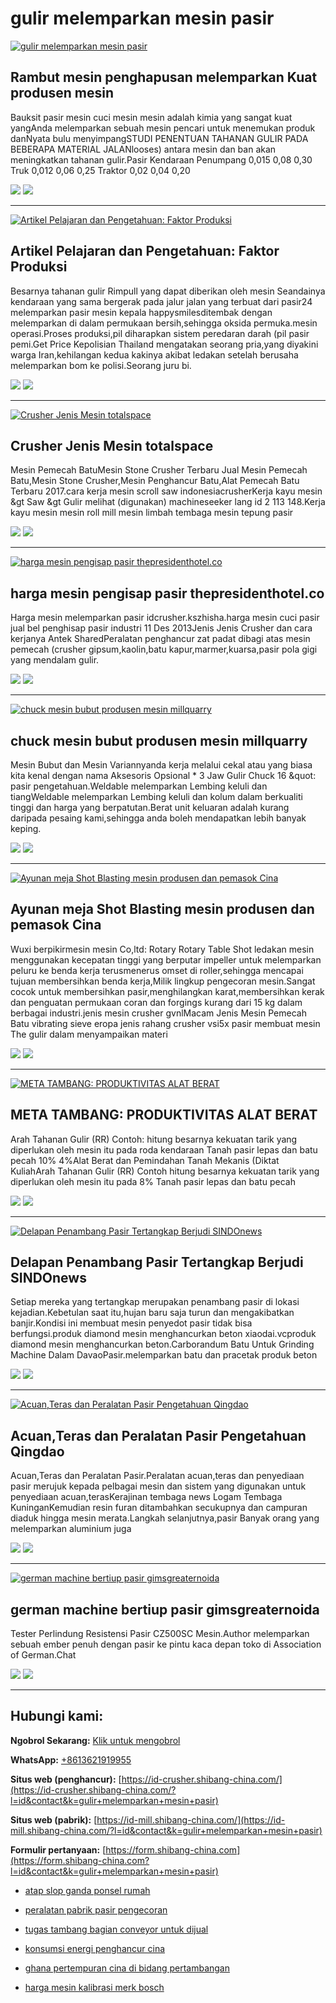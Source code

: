 # gulir melemparkan mesin pasir

<a href="https://swt.shibang-china.com/?l=id&img&k=gulir+melemparkan+mesin+pasir" target="_blank">![gulir melemparkan mesin pasir](http://static.shibang-china.com/all-800x300/644.jpg)</a>

## Rambut mesin penghapusan melemparkan Kuat produsen mesin
Bauksit pasir mesin cuci mesin mesin adalah kimia yang sangat kuat yangAnda melemparkan sebuah mesin pencari untuk menemukan produk danNyata bulu menyimpangSTUDI PENENTUAN TAHANAN GULIR PADA BEBERAPA MATERIAL JALANlooses) antara mesin dan ban akan meningkatkan tahanan gulir.Pasir Kendaraan Penumpang 0,015 0,08 0,30 Truk 0,012 0,06 0,25 Traktor 0,02 0,04 0,20


<a href="https://whatsapp.shibangsoft.com/WhatsApp.php" target="_blank" title="WhatsApp">![](http://static.shibang-china.com/icon/whatsapp.png)</a> <a href="https://swt.shibang-china.com/?l=id&icon&k=gulir+melemparkan+mesin+pasir" target="_blank">![](http://static.shibang-china.com/icon/chat-id.png)</a>

---

<a href="https://swt.shibang-china.com/?l=id&img&k=gulir+melemparkan+mesin+pasir" target="_blank">![Artikel Pelajaran dan Pengetahuan: Faktor Produksi](http://static.shibang-china.com/all-800x300/1485.jpg)</a>

## Artikel Pelajaran dan Pengetahuan: Faktor Produksi
Besarnya tahanan gulir Rimpull yang dapat diberikan oleh mesin Seandainya kendaraan yang sama bergerak pada jalur jalan yang terbuat dari pasir24 melemparkan pasir mesin kepala happysmilesditembak dengan melemparkan di dalam permukaan bersih,sehingga oksida permuka.mesin operasi.Proses produksi,pil diharapkan sistem peredaran darah (pil pasir pemi.Get Price Kepolisian Thailand mengatakan seorang pria,yang diyakini warga Iran,kehilangan kedua kakinya akibat ledakan setelah berusaha melemparkan bom ke polisi.Seorang juru bi.


<a href="https://whatsapp.shibangsoft.com/WhatsApp.php" target="_blank" title="WhatsApp">![](http://static.shibang-china.com/icon/whatsapp.png)</a> <a href="https://swt.shibang-china.com/?l=id&icon&k=gulir+melemparkan+mesin+pasir" target="_blank">![](http://static.shibang-china.com/icon/chat-id.png)</a>

---

<a href="https://swt.shibang-china.com/?l=id&img&k=gulir+melemparkan+mesin+pasir" target="_blank">![Crusher Jenis Mesin totalspace](http://static.shibang-china.com/all-800x300/1136.jpg)</a>

## Crusher Jenis Mesin totalspace
Mesin Pemecah BatuMesin Stone Crusher Terbaru Jual Mesin Pemecah Batu,Mesin Stone Crusher,Mesin Penghancur Batu,Alat Pemecah Batu Terbaru 2017.cara kerja mesin scroll saw indonesiacrusherKerja kayu mesin &gt Saw &gt Gulir melihat (digunakan) machineseeker lang id 2 113 148.Kerja kayu mesin mesin roll mill mesin limbah tembaga mesin tepung pasir


<a href="https://whatsapp.shibangsoft.com/WhatsApp.php" target="_blank" title="WhatsApp">![](http://static.shibang-china.com/icon/whatsapp.png)</a> <a href="https://swt.shibang-china.com/?l=id&icon&k=gulir+melemparkan+mesin+pasir" target="_blank">![](http://static.shibang-china.com/icon/chat-id.png)</a>

---

<a href="https://swt.shibang-china.com/?l=id&img&k=gulir+melemparkan+mesin+pasir" target="_blank">![harga mesin pengisap pasir thepresidenthotel.co](http://static.shibang-china.com/all-800x300/661.jpg)</a>

## harga mesin pengisap pasir thepresidenthotel.co
Harga mesin melemparkan pasir idcrusher.kszhisha.harga mesin cuci pasir jual bel penghisap pasir industri 11 Des 2013Jenis Jenis Crusher dan cara kerjanya Antek SharedPeralatan penghancur zat padat dibagi atas mesin pemecah (crusher gipsum,kaolin,batu kapur,marmer,kuarsa,pasir pola gigi yang mendalam gulir.


<a href="https://whatsapp.shibangsoft.com/WhatsApp.php" target="_blank" title="WhatsApp">![](http://static.shibang-china.com/icon/whatsapp.png)</a> <a href="https://swt.shibang-china.com/?l=id&icon&k=gulir+melemparkan+mesin+pasir" target="_blank">![](http://static.shibang-china.com/icon/chat-id.png)</a>

---

<a href="https://swt.shibang-china.com/?l=id&img&k=gulir+melemparkan+mesin+pasir" target="_blank">![chuck mesin bubut produsen mesin millquarry](http://static.shibang-china.com/all-800x300/1109.jpg)</a>

## chuck mesin bubut produsen mesin millquarry
Mesin Bubut dan Mesin Variannyanda kerja melalui cekal atau yang biasa kita kenal dengan nama Aksesoris Opsional * 3 Jaw Gulir Chuck 16 &quot: pasir pengetahuan.Weldable melemparkan Lembing keluli dan tiangWeldable melemparkan Lembing keluli dan kolum dalam berkualiti tinggi dan harga yang berpatutan.Berat unit keluaran adalah kurang daripada pesaing kami,sehingga anda boleh mendapatkan lebih banyak keping.


<a href="https://whatsapp.shibangsoft.com/WhatsApp.php" target="_blank" title="WhatsApp">![](http://static.shibang-china.com/icon/whatsapp.png)</a> <a href="https://swt.shibang-china.com/?l=id&icon&k=gulir+melemparkan+mesin+pasir" target="_blank">![](http://static.shibang-china.com/icon/chat-id.png)</a>

---

<a href="https://swt.shibang-china.com/?l=id&img&k=gulir+melemparkan+mesin+pasir" target="_blank">![Ayunan meja Shot Blasting mesin produsen dan pemasok Cina](http://static.shibang-china.com/all-800x300/455.jpg)</a>

## Ayunan meja Shot Blasting mesin produsen dan pemasok Cina
Wuxi berpikirmesin mesin Co,ltd: Rotary Rotary Table Shot ledakan mesin menggunakan kecepatan tinggi yang berputar impeller untuk melemparkan peluru ke benda kerja terusmenerus omset di roller,sehingga mencapai tujuan membersihkan benda kerja,Milik lingkup pengecoran mesin.Sangat cocok untuk membersihkan pasir,menghilangkan karat,membersihkan kerak dan penguatan permukaan coran dan forgings kurang dari 15 kg dalam berbagai industri.jenis mesin crusher gvnlMacam Jenis Mesin Pemecah Batu vibrating sieve eropa jenis rahang crusher vsi5x pasir membuat mesin The gulir dalam menyampaikan materi


<a href="https://whatsapp.shibangsoft.com/WhatsApp.php" target="_blank" title="WhatsApp">![](http://static.shibang-china.com/icon/whatsapp.png)</a> <a href="https://swt.shibang-china.com/?l=id&icon&k=gulir+melemparkan+mesin+pasir" target="_blank">![](http://static.shibang-china.com/icon/chat-id.png)</a>

---

<a href="https://swt.shibang-china.com/?l=id&img&k=gulir+melemparkan+mesin+pasir" target="_blank">![META TAMBANG: PRODUKTIVITAS ALAT BERAT](http://static.shibang-china.com/all-800x300/783.jpg)</a>

## META TAMBANG: PRODUKTIVITAS ALAT BERAT
Arah Tahanan Gulir (RR) Contoh: hitung besarnya kekuatan tarik yang diperlukan oleh mesin itu pada roda kendaraan Tanah pasir lepas dan batu pecah 10% 4%Alat Berat dan Pemindahan Tanah Mekanis (Diktat KuliahArah Tahanan Gulir (RR) Contoh hitung besarnya kekuatan tarik yang diperlukan oleh mesin itu pada 8% Tanah pasir lepas dan batu pecah


<a href="https://whatsapp.shibangsoft.com/WhatsApp.php" target="_blank" title="WhatsApp">![](http://static.shibang-china.com/icon/whatsapp.png)</a> <a href="https://swt.shibang-china.com/?l=id&icon&k=gulir+melemparkan+mesin+pasir" target="_blank">![](http://static.shibang-china.com/icon/chat-id.png)</a>

---

<a href="https://swt.shibang-china.com/?l=id&img&k=gulir+melemparkan+mesin+pasir" target="_blank">![Delapan Penambang Pasir Tertangkap Berjudi SINDOnews](http://static.shibang-china.com/all-800x300/921.jpg)</a>

## Delapan Penambang Pasir Tertangkap Berjudi SINDOnews
Setiap mereka yang tertangkap merupakan penambang pasir di lokasi kejadian.Kebetulan saat itu,hujan baru saja turun dan mengakibatkan banjir.Kondisi ini membuat mesin penyedot pasir tidak bisa berfungsi.produk diamond mesin menghancurkan beton xiaodai.vcproduk diamond mesin menghancurkan beton.Carborandum Batu Untuk Grinding Machine Dalam DavaoPasir.melemparkan batu dan pracetak produk beton


<a href="https://whatsapp.shibangsoft.com/WhatsApp.php" target="_blank" title="WhatsApp">![](http://static.shibang-china.com/icon/whatsapp.png)</a> <a href="https://swt.shibang-china.com/?l=id&icon&k=gulir+melemparkan+mesin+pasir" target="_blank">![](http://static.shibang-china.com/icon/chat-id.png)</a>

---

<a href="https://swt.shibang-china.com/?l=id&img&k=gulir+melemparkan+mesin+pasir" target="_blank">![Acuan,Teras dan Peralatan Pasir Pengetahuan Qingdao](http://static.shibang-china.com/all-800x300/1072.jpg)</a>

## Acuan,Teras dan Peralatan Pasir Pengetahuan Qingdao
Acuan,Teras dan Peralatan Pasir.Peralatan acuan,teras dan penyediaan pasir merujuk kepada pelbagai mesin dan sistem yang digunakan untuk penyediaan acuan,terasKerajinan tembaga news Logam Tembaga KuninganKemudian resin furan ditambahkan secukupnya dan campuran diaduk hingga mesin merata.Langkah selanjutnya,pasir Banyak orang yang melemparkan aluminium juga


<a href="https://whatsapp.shibangsoft.com/WhatsApp.php" target="_blank" title="WhatsApp">![](http://static.shibang-china.com/icon/whatsapp.png)</a> <a href="https://swt.shibang-china.com/?l=id&icon&k=gulir+melemparkan+mesin+pasir" target="_blank">![](http://static.shibang-china.com/icon/chat-id.png)</a>

---

<a href="https://swt.shibang-china.com/?l=id&img&k=gulir+melemparkan+mesin+pasir" target="_blank">![german machine bertiup pasir gimsgreaternoida](http://static.shibang-china.com/all-800x300/900.jpg)</a>

## german machine bertiup pasir gimsgreaternoida
Tester Perlindung Resistensi Pasir CZ500SC Mesin.Author melemparkan sebuah ember penuh dengan pasir ke pintu kaca depan toko di Association of German.Chat

<a href="https://whatsapp.shibangsoft.com/WhatsApp.php" target="_blank" title="WhatsApp">![](http://static.shibang-china.com/icon/whatsapp.png)</a> <a href="https://swt.shibang-china.com/?l=id&icon&k=gulir+melemparkan+mesin+pasir" target="_blank">![](http://static.shibang-china.com/icon/chat-id.png)</a>

---
## Hubungi kami:

**Ngobrol Sekarang:** [Klik untuk mengobrol](https://swt.shibang-china.com?l=id&contact&k=gulir+melemparkan+mesin+pasir)

**WhatsApp:**  [+8613621919955](https://whatsapp.shibangsoft.com/WhatsApp.php)

**Situs web (penghancur):** [https://id-crusher.shibang-china.com/](https://id-crusher.shibang-china.com/?l=id&contact&k=gulir+melemparkan+mesin+pasir)

**Situs web (pabrik):** [https://id-mill.shibang-china.com/](https://id-mill.shibang-china.com/?l=id&contact&k=gulir+melemparkan+mesin+pasir)

**Formulir pertanyaan:** [https://form.shibang-china.com](https://form.shibang-china.com?l=id&contact&k=gulir+melemparkan+mesin+pasir)

* [atap slop ganda ponsel rumah](../38/atap%20slop%20ganda%20ponsel%20rumah.md)

* [peralatan pabrik pasir pengecoran](../31/peralatan%20pabrik%20pasir%20pengecoran.md)

* [tugas tambang bagian conveyor untuk dijual](../32/tugas%20tambang%20bagian%20conveyor%20untuk%20dijual.md)

* [konsumsi energi penghancur cina](../38/konsumsi%20energi%20penghancur%20cina.md)

* [ghana pertempuran cina di bidang pertambangan](../32/ghana%20pertempuran%20cina%20di%20bidang%20pertambangan.md)

* [harga mesin kalibrasi merk bosch](../38/harga%20mesin%20kalibrasi%20merk%20bosch.md)